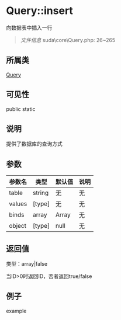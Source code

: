 # Query::insert

向数据表中插入一行

> *文件信息* suda\core\Query.php: 26~265

## 所属类 

[Query](../Query.md)

## 可见性

 public static

## 说明

提供了数据库的查询方式



## 参数


| 参数名 | 类型 | 默认值 | 说明 |
|--------|-----|-------|-------|
| table |  string | 无 | 无 |
| values |  [type] | 无 | 无 |
| binds |  array | Array | 无 |
| object |  [type] | null | 无 |



## 返回值

类型：array|false

 当ID&gt;0时返回ID，否者返回true/false



## 例子

example
